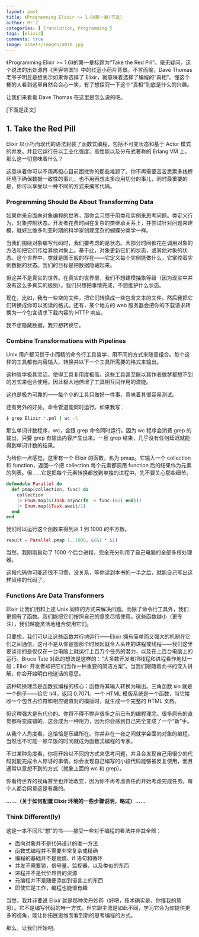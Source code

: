 ```yaml
---
layout: post
title: 《Programming Elixir >= 1.6》第一章(节选)
author: Mr.Z
categories: [ Translation, Programming ]
tags: [elixir]
comments: true
image: assets/images/a010.jpg
---
```


《Programming Elixir >= 1.6》的第一章标题为“Take the Red Pill”。毫无疑问，这个说法的出处源自《黑客帝国1》中的红蓝小药片背景。不言而喻，Dave Thomas 老爷子明显是想表示如果你选择了 Elixir，就意味着选择了编程的“真相”。懂这个梗的人看到这里自然会会心一笑，有了想探究一下这个“真相”到底是什么的兴趣。

让我们来看看 Dave Thomas 在这里是怎么说的吧。

[下面是正文]

## 1. Take the Red Pill

Elixir 以小巧而现代的语法封装了函数式编程，包括不可变状态和基于 Actor 模式的并发。并且它运行在以工业化强度、高性能以及分布式著称的 Erlang VM 上。那么这一切意味着什么？

这意味着你可以不用再担心目前困扰你的那些难题了。你不再需要苦苦思索多线程环境下确保数据一致性的事儿，也不用再想太多应用切分的事儿，同时最重要的是，你可以享受以一种不同的方式来编写代码。

### Programming Should Be About Transforming Data

如果你来自面向对象编程的世界，那你会习惯于用类和实例来思考问题。类定义行为，对象控制状态。开发者花费时间在复杂的类继承关系上，并尝试针对问题来建模，就好比维多利亚时期的科学家创建庞杂的蝴蝶分类学一样。

当我们围绕对象编写代码时，我们要考虑的是状态。大部分时间都花在调用对象的方法和把它们传给其他对象上。基于此，对象更新它们的状态，或其他对象的状态。这个世界中，类就是国王般的存在——它定义每个实例能做什么，它掌控着实例数据的状态。我们的目标是把数据隐藏起来。

但这并不是真实的世界。在真实的世界里，我们不想建模抽象等级（因为现实中并没有这么多真实的级别）。我们只想把事情完成，不想维护什么状态。

现在，比如，我有一些空的文件，把它们转换成一些包含文本的文件。然后我把它们转换成你可以阅读的格式。还有，某个地方的 web 服务器会把你的下载请求转换为一个包含请求下载内容的 HTTP 响应。

我不想隐藏数据，我只想转换它。

### Combine Transformations with Pipelines

Unix 用户都习惯于小而精的命令行工具哲学，用不同的方式来随意组合。每个这样的工具都有内容输入、转换并以下一个工具所需要的格式来输出。

这种哲学极其灵活，使得工具复用度极高。这些工具甚至能以其作者做梦都想不到的方式来组合使用。因此极大地倍增了工具相互间作用的潜能。

这也是极为可靠的——每个小的工具只做好一件事，意味着其很容易测试。

还有另外的好处。命令管道能同时运行。如果我写：

```bash
$ grep Elixir *.pml | wc -l
```

那么单词计数程序，wc，会跟 grep 命令同时运行。因为 wc 程序会消费 grep 的输出，只要 grep 有输出内容产生出来。一旦 grep 结束，几乎没有任何延迟就能得到单词计数的结果。

为给你一点感觉，这里有一个 Elixir 的函数，名为 pmap。它输入一个 collection 和 function，返回一个把 collection 每个元素都调用 function 后的结果作为元素的列表。但……它是把每个元素转换都放到单独的进程中。先不要关心那些细节。

```elixir
defmodule Parallel do
  def pmap(collection, func) do
    collection
    |> Enum.map(&(Task.async(fn -> func.(&1) end)))
    |> Enum.map(&Task.await/1)
  end
end
```

我们可以运行这个函数来得到从 1 到 1000 的平方数。

```elixir
result = Parallel.pmap 1..1000, &(&1 * &1)
```

当然，我刚刚启动了 1000 个后台进程，完全充分利用了自己电脑的全部多核处理器。

这段代码你可能还很不习惯，没关系，等你读到本书的一半之后，就能自己写出这样风格的代码了。

### Functions Are Data Transformers

Elixir 让我们用和上述 Unix 同样的方式来解决问题。而除了命令行工具外，我们更拥有了函数。我们能把它们按照自己的意愿尽情使用。这些函数越小（更专注），我们越能灵活地组合使用它们。

只要想，我们可以让这些函数并行地运行——Elixir 拥有简单而又强大的机制在它们之间通信。这可不是从你爸爸那个时候起就令人头疼的进程或线程——我们这里要谈论的是仅仅在一台电脑上就运行上百万个任务的潜力，以及在上百台电脑上的运行。Bruce Tate 对此的想法是这样的：“大多数开发者把线程和进程看作地狱一般；Elixir 开发者却把它们当作一种重要的简洁方案”。当我们跟随着此书的深入讲解，你会开始明白他这话的意思。

这种转换理念是函数式编程的核心：函数将其输入转换为输出。三角函数 sin 就是一个例子——给它 π⁄4，返回 0.7071。一个 HTML 模版系统是一个函数，当它接收一个包含占位符和相应键值对的模版时，就生成一个完整的 HTML 文档。

但这种强大是有代价的。你将不得不抛弃很多之前已有的编程理念。很多原有的直觉都将变成错的。这会成为一种阻力，因为你会感到自己完全变成了一个“新”手。

从我个人角度看，这恰恰是乐趣所在。你并非在一夜之间就学会面向对象的编程，当然也不可能一顿早饭的时间就成为函数式编程的专家。

不过某种角度看，你将开始以不同的方式来思考问题，并且会发现自己用很少的代码就能完成令人惊讶的事情。你会发现自己编写的小段代码能够被反复使用，而且通常以意想不到的方式（就象上面的 wc 和 grep）。

你看待世界的视角甚至也开始改变，因为你不再考虑责任而开始考虑完成任务。每个人都会同意这是有趣的。



**……（关于如何配置 Elixir 环境的一些步骤说明，略过）……**



### Think Different(ly)

这是一本不同凡"想"的书——接受一些对于编程的看法并非其全部：

- 面向对象并不是代码设计的唯一方法
- 函数式编程并不需要非常复杂或精确
- 编程的基础并不是赋值、if 语句和循环
- 并发不需要锁，信号量，监视器，以及类似的东西
- 进程并不是代价昂贵的资源
- 元编程并不是随便添加到语言上的东西
- 即使它是工作，编程也能很有趣

当然，我并非要说 Elixir 就是那种灵丹妙药（好吧，技术确实是，你懂我的意思）。它不是编写代码的唯一方式。但它跟主流是如此不同，学习它会为你提供更多的视角，能让你拓展思维而看到新的思考编程的方式。

那么，让我们开始吧。
